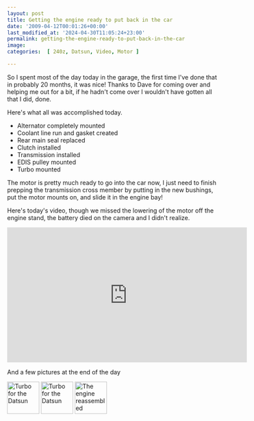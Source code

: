 ```yaml
---
layout: post
title: Getting the engine ready to put back in the car
date: '2009-04-12T00:01:26+00:00'
last_modified_at: '2024-04-30T11:05:24+23:00'
permalink: getting-the-engine-ready-to-put-back-in-the-car
image: 
categories:  [ 240z, Datsun, Video, Motor ]

---
```

So I spent most of the day today in the garage, the first time I've done that in probably 20 months, it was nice! Thanks to Dave for coming over and helping me out for a bit, if he hadn't come over I wouldn't have gotten all that I did, done.

Here's what all was accomplished today.
- Alternator completely mounted
- Coolant line run and gasket created
- Rear main seal replaced
- Clutch installed
- Transmission installed
- EDIS pulley mounted
- Turbo mounted

The motor is pretty much ready to go into the car now, I just need to finish prepping the transmission cross member by putting in the new bushings, put the motor mounts on, and slide it in the engine bay!

Here's today's video, though we missed the lowering of the motor off the engine stand, the battery died on the camera and I didn't realize.

<iframe width="560" height="315" src="https://www.youtube.com/embed/Dfxi-dxMsQE?si=0IJF6Eo-Lu2JU5fe" title="YouTube video player" frameborder="0" allow="accelerometer; autoplay; clipboard-write; encrypted-media; gyroscope; picture-in-picture; web-share" referrerpolicy="strict-origin-when-cross-origin" allowfullscreen></iframe>


And a few pictures at the end of the day

  <div id="setThumbs-indv3433648886_div" class="setThumbs-indv"><span id="photo_thumb3433648886" class="photo_container pc_s"><a class="image_link" title="Turbo for the Datsun" href="http://www.flickr.com/photos/chammond/3433648886/in/set-72157594465585463/"><img class="pc_img" alt="Turbo for the Datsun" src="http://farm4.static.flickr.com/3663/3433648886_70865e13ef_s.jpg" width="75" height="75" /></a> </span><span id="photo_thumb3433647344" class="photo_container pc_s"><a class="image_link" title="Turbo for the Datsun" href="http://www.flickr.com/photos/chammond/3433647344/in/set-72157594465585463/"><img class="pc_img" alt="Turbo for the Datsun" src="http://farm4.static.flickr.com/3347/3433647344_18daf0061f_s.jpg" width="75" height="75" /></a> </span><span id="photo_thumb3432834921" class="photo_container pc_s"><a class="image_link" title="The engine reassembled" href="http://www.flickr.com/photos/chammond/3432834921/in/set-72157594465585463/"><img class="pc_img" alt="The engine reassembled" src="http://farm4.static.flickr.com/3351/3432834921_e0361cc2ea_s.jpg" width="75" height="75" /></a></span></div>


